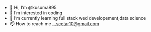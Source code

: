 - 👋 Hi, I’m @kusuma895
- 👀 I’m interested in coding
- 🌱 I’m currently learning full stack wed developement,data science
- 📫 How to reach me ...scetar10@gmail.com

<!---
kusuma895/kusuma895 is a ✨ special ✨ repository because its `README.md` (this file) appears on your GitHub profile.
You can click the Preview link to take a look at your changes.
--->
